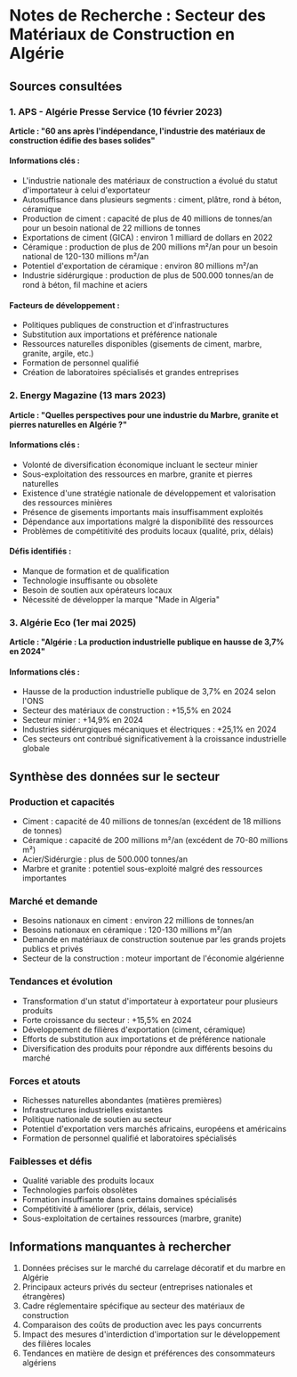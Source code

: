 # Notes de Recherche : Secteur des Matériaux de Construction en Algérie

## Sources consultées

### 1. APS - Algérie Presse Service (10 février 2023)
**Article : "60 ans après l'indépendance, l'industrie des matériaux de construction édifie des bases solides"**

#### Informations clés :
- L'industrie nationale des matériaux de construction a évolué du statut d'importateur à celui d'exportateur
- Autosuffisance dans plusieurs segments : ciment, plâtre, rond à béton, céramique
- Production de ciment : capacité de plus de 40 millions de tonnes/an pour un besoin national de 22 millions de tonnes
- Exportations de ciment (GICA) : environ 1 milliard de dollars en 2022
- Céramique : production de plus de 200 millions m²/an pour un besoin national de 120-130 millions m²/an
- Potentiel d'exportation de céramique : environ 80 millions m²/an
- Industrie sidérurgique : production de plus de 500.000 tonnes/an de rond à béton, fil machine et aciers

#### Facteurs de développement :
- Politiques publiques de construction et d'infrastructures
- Substitution aux importations et préférence nationale
- Ressources naturelles disponibles (gisements de ciment, marbre, granite, argile, etc.)
- Formation de personnel qualifié
- Création de laboratoires spécialisés et grandes entreprises

### 2. Energy Magazine (13 mars 2023)
**Article : "Quelles perspectives pour une industrie du Marbre, granite et pierres naturelles en Algérie ?"**

#### Informations clés :
- Volonté de diversification économique incluant le secteur minier
- Sous-exploitation des ressources en marbre, granite et pierres naturelles
- Existence d'une stratégie nationale de développement et valorisation des ressources minières
- Présence de gisements importants mais insuffisamment exploités
- Dépendance aux importations malgré la disponibilité des ressources
- Problèmes de compétitivité des produits locaux (qualité, prix, délais)

#### Défis identifiés :
- Manque de formation et de qualification
- Technologie insuffisante ou obsolète
- Besoin de soutien aux opérateurs locaux
- Nécessité de développer la marque "Made in Algeria"

### 3. Algérie Eco (1er mai 2025)
**Article : "Algérie : La production industrielle publique en hausse de 3,7% en 2024"**

#### Informations clés :
- Hausse de la production industrielle publique de 3,7% en 2024 selon l'ONS
- Secteur des matériaux de construction : +15,5% en 2024
- Secteur minier : +14,9% en 2024
- Industries sidérurgiques mécaniques et électriques : +25,1% en 2024
- Ces secteurs ont contribué significativement à la croissance industrielle globale

## Synthèse des données sur le secteur

### Production et capacités
- Ciment : capacité de 40 millions de tonnes/an (excédent de 18 millions de tonnes)
- Céramique : capacité de 200 millions m²/an (excédent de 70-80 millions m²)
- Acier/Sidérurgie : plus de 500.000 tonnes/an
- Marbre et granite : potentiel sous-exploité malgré des ressources importantes

### Marché et demande
- Besoins nationaux en ciment : environ 22 millions de tonnes/an
- Besoins nationaux en céramique : 120-130 millions m²/an
- Demande en matériaux de construction soutenue par les grands projets publics et privés
- Secteur de la construction : moteur important de l'économie algérienne

### Tendances et évolution
- Transformation d'un statut d'importateur à exportateur pour plusieurs produits
- Forte croissance du secteur : +15,5% en 2024
- Développement de filières d'exportation (ciment, céramique)
- Efforts de substitution aux importations et de préférence nationale
- Diversification des produits pour répondre aux différents besoins du marché

### Forces et atouts
- Richesses naturelles abondantes (matières premières)
- Infrastructures industrielles existantes
- Politique nationale de soutien au secteur
- Potentiel d'exportation vers marchés africains, européens et américains
- Formation de personnel qualifié et laboratoires spécialisés

### Faiblesses et défis
- Qualité variable des produits locaux
- Technologies parfois obsolètes
- Formation insuffisante dans certains domaines spécialisés
- Compétitivité à améliorer (prix, délais, service)
- Sous-exploitation de certaines ressources (marbre, granite)

## Informations manquantes à rechercher
1. Données précises sur le marché du carrelage décoratif et du marbre en Algérie
2. Principaux acteurs privés du secteur (entreprises nationales et étrangères)
3. Cadre réglementaire spécifique au secteur des matériaux de construction
4. Comparaison des coûts de production avec les pays concurrents
5. Impact des mesures d'interdiction d'importation sur le développement des filières locales
6. Tendances en matière de design et préférences des consommateurs algériens